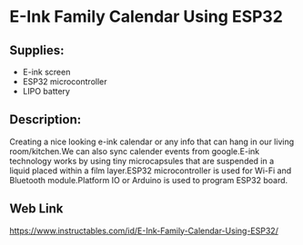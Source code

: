 # E-Ink Family Calendar Using ESP32
## Supplies:
- E-ink screen
- ESP32 microcontroller
- LIPO battery
## Description:
Creating a nice looking e-ink calendar or any info that can hang in our living room/kitchen.We can also sync calender events from google.E-ink technology works by using tiny microcapsules that are suspended in a liquid placed within a film layer.ESP32 microcontroller is used for Wi-Fi and Bluetooth module.Platform IO or Arduino is used to program ESP32 board.
## Web Link
https://www.instructables.com/id/E-Ink-Family-Calendar-Using-ESP32/
